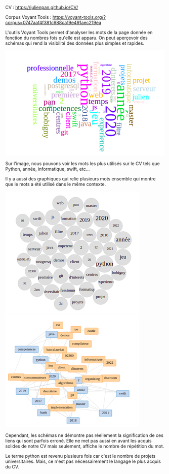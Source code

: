 CV                  : https://julienpan.github.io/CV/

Corpus Voyant Tools : https://voyant-tools.org/?corpus=0747aaf4f381c988ca19e491aec219ea



L'outils Voyant Tools permet d'analyser les mots de la page donnée en fonction du nombres fois qu'elle est apparu. On peut aperçevoir des schémas qui rend la visibilité des données plus simples et rapides.

![vt_mot](https://github.com/samszo/M1_INFO_20-21/blob/main/julienpan/images/vt_mot.png)

Sur l'image, nous pouvons voir les mots les plus utilisés sur le CV tels que Python, année, informatique, swift, etc...

Il y a aussi des graphiques qui relie plusieurs mots ensemble qui montre que le mots a été utilisé dans le même contexte.

![grappedetermes](https://github.com/samszo/M1_INFO_20-21/blob/main/julienpan/images/grappedetermes.png)
![liens](https://github.com/samszo/M1_INFO_20-21/blob/main/julienpan/images/liens.png)

Cependant, les schémas ne démontre pas réellement la signification de ces liens qui sont parfois erroné. Elle ne met pas aussi en avant les acquis solides de notre CV mais seulement, affiche le nombre de répétition du mot. 

Le terme python est revenu plusieurs fois car c'est le  nombre de projets universitaires. Mais, ce n'est pas nécessairement le langage le plus acquis du CV.
